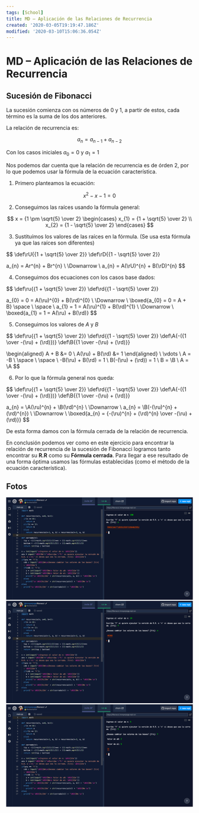 ```yaml
---
tags: [School]
title: MD – Aplicación de las Relaciones de Recurrencia
created: '2020-03-05T19:19:47.186Z'
modified: '2020-03-10T15:06:36.054Z'
---
```


# MD – Aplicación de las Relaciones de Recurrencia

## Sucesión de Fibonacci

La sucesión comienza con os números de $0$ y $1$, a partir de estos, cada término es la suma de los dos anteriores. 

La relación de recurrencia es:

$$
a_{n} = a_{n-1} + a_{n-2}
$$

Con los casos iniciales $a_{0} = 0$ y $a_{1} = 1$

Nos podemos dar cuenta que la relación de recurrencia es de órden $2$, por lo que podemos usar la fórmula de la ecuación característica. 

1. Primero planteamos la ecuación:

$$
x^{2} - x - 1 = 0
$$

2. Conseguimos las raíces usando la fórmula general:

$$
x = {1 \pm \sqrt{5} \over 2} 
\begin{cases}
x_{1} = {1 + \sqrt{5} \over 2} \\
x_{2} = {1 - \sqrt{5} \over 2} 
\end{cases}
$$

3. Sustituímos los valores de las raíces en la fórmula. (Se usa esta fórmula ya que las raíces son diferentes)

$$
\def\rU{{1 + \sqrt{5} \over 2}}
\def\rD{{1 - \sqrt{5} \over 2}}

a_{n} = Ar^{n} + Br^{n} \\
\Downarrow \\
a_{n} = A(\rU)^{n} + B(\rD)^{n}
$$

4. Conseguimos dos ecuaciones con los casos base dados:

$$
\def\ru{{1 + \sqrt{5} \over 2}}
\def\rd{{1 - \sqrt{5} \over 2}}

a_{0} = 0 = A(\ru)^{0} + B(\rd)^{0} \\
\Downarrow \\
\boxed{a_{0} = 0 = A + B}
\space \\
\space \\
a_{1} = 1 = A(\ru)^{1} + B(\rd)^{1} \\
\Downarrow \\
\boxed{a_{1} = 1 = A(\ru) + B(\rd)}
$$

5. Conseguimos los valores de $A$ y $B$

$$
\def\ru{{1 + \sqrt{5} \over 2}}
\def\rd{{1 - \sqrt{5} \over 2}}
\def\A{-({1 \over -(\ru) + (\rd)})}
\def\B{{1 \over -(\ru) + (\rd)}}

\begin{aligned}
A + B &= 0 \\
A(\ru) + B(\rd) &= 1
\end{aligned} \\
\vdots \\
A = -B \\
\space \\
\space \\
-B(\ru) + B(\rd) = 1 \\
B(-(\ru) + (\rd)) = 1 \\
B = \B \\
A = \A
$$

6. Por lo que la fórmula general nos queda:

$$
\def\ru{{1 + \sqrt{5} \over 2}}
\def\rd{{1 - \sqrt{5} \over 2}}
\def\A{-({1 \over -(\ru) + (\rd)})}
\def\B{{1 \over -(\ru) + (\rd)}}

a_{n} = \A(\ru)^{n} + \B(\rd)^{n} \\
\Downarrow \\
a_{n} = \B(-(\ru)^{n} + (\rd)^{n}) \\
\Downarrow \\
\boxed{a_{n} = {-(\ru)^{n} + (\rd)^{n} \over -(\ru) + (\rd)}}
$$

De esta forma damos con la fórmula cerrada de la relación de recurrencia.

En conclusión podemos ver como en este ejercicio para encontrar la relación de recurrencia de la sucesión de Fibonacci logramos tanto encontrar su **R.R** como su **Fórmula cerrada**. Para llegar a ese resultado de una forma óptima usamos las fórmulas establecidas (como el método de la ecuación característica).

## Fotos
![imagen](assets/MD-P1.png)
![imagen](assets/MD-P2.png)
![imagen](assets/MD-P3.png)

